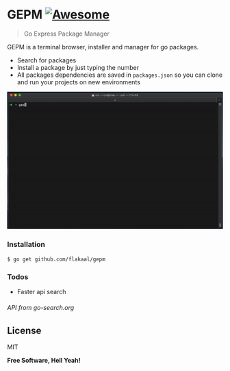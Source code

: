 # GEPM [![Awesome](https://camo.githubusercontent.com/c9addde68ccb46540ce442b838a6a1617a5d7050/68747470733a2f2f696d672e736869656c64732e696f2f62616467652f636f7665726167652d38302532352d79656c6c6f77677265656e2e7376673f6d61784167653d32353932303030)](https://github.com/flakaal/gepm)
> Go Express Package Manager


GEPM is a terminal browser, installer and manager for go packages.

  - Search for packages
  - Install a package by just typing the number
  - All packages dependencies are saved in ```packages.json``` so you can clone and run your projects on new environments

<p align="center">
  <img src="preview.gif"/>
</p>


### Installation

```sh
$ go get github.com/flakaal/gepm
```

### Todos

 - Faster api search

###### API from go-search.org
License
----

MIT


**Free Software, Hell Yeah!**
